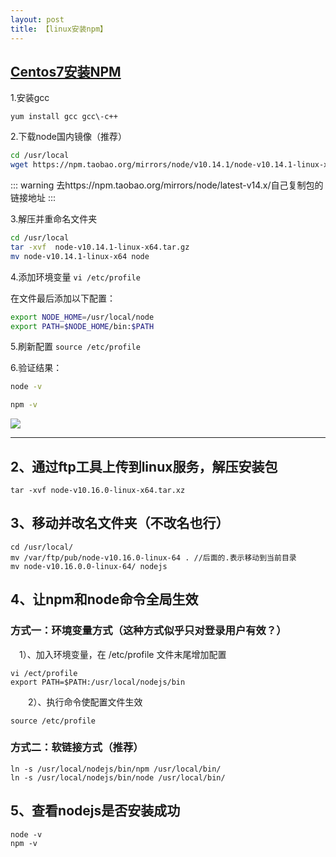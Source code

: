 ```yaml
---
layout: post
title: 【linux安装npm】
---
```


## [Centos7安装NPM](https://www.cnblogs.com/jizhong/p/12102100.html)


1.安装gcc

`yum install gcc gcc\-c++`

2.下载node国内镜像（推荐）
```bash
cd /usr/local
wget https://npm.taobao.org/mirrors/node/v10.14.1/node-v10.14.1-linux-x64.tar.gz
```

::: warning
去https://npm.taobao.org/mirrors/node/latest-v14.x/自己复制包的链接地址
:::

3.解压并重命名文件夹
```bash
cd /usr/local
tar -xvf  node-v10.14.1-linux-x64.tar.gz 
mv node-v10.14.1-linux-x64 node
```
4.添加环境变量
`vi /etc/profile`

在文件最后添加以下配置：
```bash
export NODE_HOME=/usr/local/node
export PATH=$NODE_HOME/bin:$PATH
```
5.刷新配置
`source /etc/profile`

6.验证结果：
```bash
node -v

npm -v
```
![](https://img2018.cnblogs.com/blog/12861/201912/12861-20191226145950423-1583483380.png)

---

## 2、通过ftp工具上传到linux服务，解压安装包
```
tar -xvf node-v10.16.0-linux-x64.tar.xz
```
## 3、移动并改名文件夹（不改名也行）
```
cd /usr/local/
mv /var/ftp/pub/node-v10.16.0-linux-64 . //后面的.表示移动到当前目录
mv node-v10.16.0.0-linux-64/ nodejs
```

## 4、让npm和node命令全局生效
### 方式一：环境变量方式（这种方式似乎只对登录用户有效？）

  　1）、加入环境变量，在 /etc/profile 文件末尾增加配置
```
vi /ect/profile
export PATH=$PATH:/usr/local/nodejs/bin
```
　　2）、执行命令使配置文件生效
```
source /etc/profile
```
### 方式二：软链接方式（推荐）
```
ln -s /usr/local/nodejs/bin/npm /usr/local/bin/
ln -s /usr/local/nodejs/bin/node /usr/local/bin/
```
## 5、查看nodejs是否安装成功
```
node -v
npm -v
```